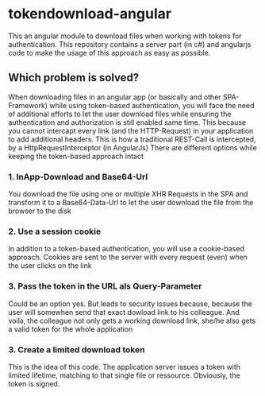 # tokendownload-angular
This an angular module to download files when working with tokens for authentication. This repository contains a server part (in c#) and angularjs code to make the usage of this approach as easy as possible.

## Which problem is solved?
When downloading files in an angular app (or basically and other SPA-Framework) while using token-based authentication, you will face the need of additional efforts to let the user download files while ensuring the authentication and authorization is still enabled same time.
This because you cannot intercapt every link (and the HTTP-Request) in your application to add additional headers. This is how a traditional REST-Call is intercepted, by a HttpRequestInterceptor (in AngularJs)
There are different options while keeping the token-based approach intact

### 1. InApp-Download and Base64-Url
You download the file using one or multiple XHR Requests in the SPA and transform it to a Base64-Data-Url to let the user download the file from the browser to the disk

### 2. Use a session cookie
In addition to a token-based authentication, you will use a cookie-based approach. Cookies are sent to the server with every request (even) when the user clicks on the link

### 3. Pass the token in the URL als Query-Parameter
Could be an option yes. But leads to security issues because, because the user will somewhen send that exact dowload link to his colleague. And voila, the colleague not only gets a working download link, she/he also gets a valid token for the whole application

### 3. Create a limited download token
This is the idea of this code. The application server issues a token with limited lifetime, matching to that single file or ressource. Obviously, the token is signed.
